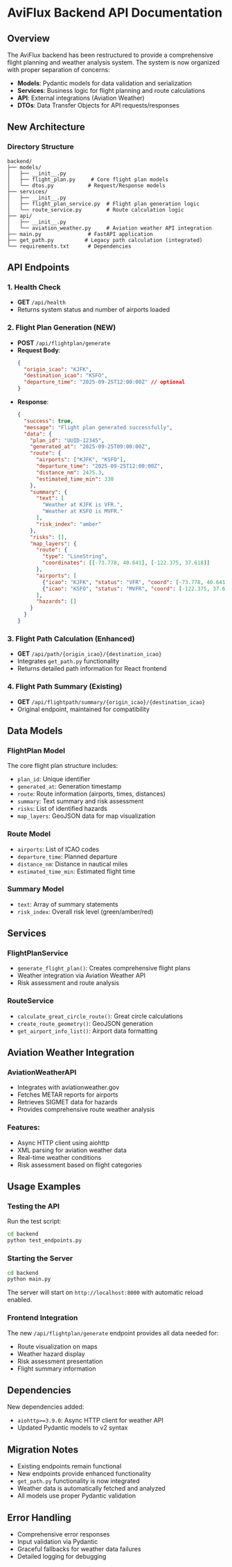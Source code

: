 # AviFlux Backend API Documentation

## Overview
The AviFlux backend has been restructured to provide a comprehensive flight planning and weather analysis system. The system is now organized with proper separation of concerns:

- **Models**: Pydantic models for data validation and serialization
- **Services**: Business logic for flight planning and route calculations
- **API**: External integrations (Aviation Weather)
- **DTOs**: Data Transfer Objects for API requests/responses

## New Architecture

### Directory Structure
```
backend/
├── models/
│   ├── __init__.py
│   ├── flight_plan.py     # Core flight plan models
│   └── dtos.py           # Request/Response models
├── services/
│   ├── __init__.py
│   ├── flight_plan_service.py  # Flight plan generation logic
│   └── route_service.py        # Route calculation logic
├── api/
│   ├── __init__.py
│   └── aviation_weather.py     # Aviation weather API integration
├── main.py               # FastAPI application
├── get_path.py          # Legacy path calculation (integrated)
└── requirements.txt      # Dependencies
```

## API Endpoints

### 1. Health Check
- **GET** `/api/health`
- Returns system status and number of airports loaded

### 2. Flight Plan Generation (NEW)
- **POST** `/api/flightplan/generate`
- **Request Body**:
  ```json
  {
    "origin_icao": "KJFK",
    "destination_icao": "KSFO",
    "departure_time": "2025-09-25T12:00:00Z" // optional
  }
  ```
- **Response**:
  ```json
  {
    "success": true,
    "message": "Flight plan generated successfully",
    "data": {
      "plan_id": "UUID-12345",
      "generated_at": "2025-09-25T09:00:00Z",
      "route": {
        "airports": ["KJFK", "KSFO"],
        "departure_time": "2025-09-25T12:00:00Z",
        "distance_nm": 2475.3,
        "estimated_time_min": 330
      },
      "summary": {
        "text": [
          "Weather at KJFK is VFR.",
          "Weather at KSFO is MVFR."
        ],
        "risk_index": "amber"
      },
      "risks": [],
      "map_layers": {
        "route": {
          "type": "LineString",
          "coordinates": [[-73.778, 40.641], [-122.375, 37.618]]
        },
        "airports": [
          {"icao": "KJFK", "status": "VFR", "coord": [-73.778, 40.641]},
          {"icao": "KSFO", "status": "MVFR", "coord": [-122.375, 37.618]}
        ],
        "hazards": []
      }
    }
  }
  ```

### 3. Flight Path Calculation (Enhanced)
- **GET** `/api/path/{origin_icao}/{destination_icao}`
- Integrates `get_path.py` functionality
- Returns detailed path information for React frontend

### 4. Flight Path Summary (Existing)
- **GET** `/api/flightpath/summary/{origin_icao}/{destination_icao}`
- Original endpoint, maintained for compatibility

## Data Models

### FlightPlan Model
The core flight plan structure includes:
- `plan_id`: Unique identifier
- `generated_at`: Generation timestamp
- `route`: Route information (airports, times, distances)
- `summary`: Text summary and risk assessment
- `risks`: List of identified hazards
- `map_layers`: GeoJSON data for map visualization

### Route Model
- `airports`: List of ICAO codes
- `departure_time`: Planned departure
- `distance_nm`: Distance in nautical miles
- `estimated_time_min`: Estimated flight time

### Summary Model
- `text`: Array of summary statements
- `risk_index`: Overall risk level (green/amber/red)

## Services

### FlightPlanService
- `generate_flight_plan()`: Creates comprehensive flight plans
- Weather integration via Aviation Weather API
- Risk assessment and route analysis

### RouteService
- `calculate_great_circle_route()`: Great circle calculations
- `create_route_geometry()`: GeoJSON generation
- `get_airport_info_list()`: Airport data formatting

## Aviation Weather Integration

### AviationWeatherAPI
- Integrates with aviationweather.gov
- Fetches METAR reports for airports
- Retrieves SIGMET data for hazards
- Provides comprehensive route weather analysis

### Features:
- Async HTTP client using aiohttp
- XML parsing for aviation weather data
- Real-time weather conditions
- Risk assessment based on flight categories

## Usage Examples

### Testing the API
Run the test script:
```bash
cd backend
python test_endpoints.py
```

### Starting the Server
```bash
cd backend
python main.py
```

The server will start on `http://localhost:8000` with automatic reload enabled.

### Frontend Integration
The new `/api/flightplan/generate` endpoint provides all data needed for:
- Route visualization on maps
- Weather hazard display
- Risk assessment presentation
- Flight summary information

## Dependencies
New dependencies added:
- `aiohttp>=3.9.0`: Async HTTP client for weather API
- Updated Pydantic models to v2 syntax

## Migration Notes
- Existing endpoints remain functional
- New endpoints provide enhanced functionality
- `get_path.py` functionality is now integrated
- Weather data is automatically fetched and analyzed
- All models use proper Pydantic validation

## Error Handling
- Comprehensive error responses
- Input validation via Pydantic
- Graceful fallbacks for weather data failures
- Detailed logging for debugging

